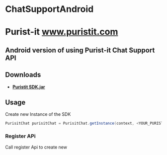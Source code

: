 # ChatSupportAndroid
# Purist-it www.puristit.com 
## Android version of using Purist-it Chat Support API


## Downloads
 * **[Puristit SDK.jar](https://github.com/puristsoft/ChatSupportAndroid/tree/master/library/release/PuristitSDK.jar)**


## Usage

Create new Instance of the SDK

```gradle
PurisitChat purisitChat = PurisitChat.getInstance(context, <YOUR_PURIST_CLIENT_KEY>);
```
### Register APi
Call register Api to create new
